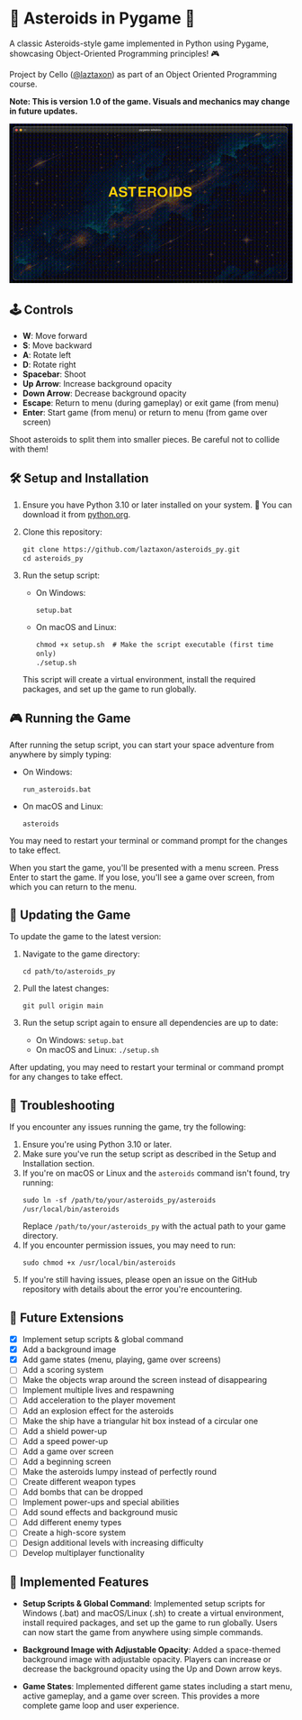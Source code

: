 # 🚀 Asteroids in Pygame 🌠

A classic Asteroids-style game implemented in Python using Pygame, showcasing Object-Oriented Programming principles! 🎮

Project by Cello ([@laztaxon](https://github.com/laztaxon)) as part of an Object Oriented Programming course.

**Note: This is version 1.0 of the game. Visuals and mechanics may change in future updates.**

![Asteroids Gameplay](assets/trailer.gif)

## 🕹️ Controls

- **W**: Move forward
- **S**: Move backward
- **A**: Rotate left
- **D**: Rotate right
- **Spacebar**: Shoot
- **Up Arrow**: Increase background opacity
- **Down Arrow**: Decrease background opacity
- **Escape**: Return to menu (during gameplay) or exit game (from menu)
- **Enter**: Start game (from menu) or return to menu (from game over screen)

Shoot asteroids to split them into smaller pieces. Be careful not to collide with them!

## 🛠️ Setup and Installation

1. Ensure you have Python 3.10 or later installed on your system. 🐍
   You can download it from [python.org](https://www.python.org/downloads/).

2. Clone this repository:
   ```
   git clone https://github.com/laztaxon/asteroids_py.git
   cd asteroids_py
   ```

3. Run the setup script:
   - On Windows:
     ```
     setup.bat
     ```
   - On macOS and Linux:
     ```
     chmod +x setup.sh  # Make the script executable (first time only)
     ./setup.sh
     ```

   This script will create a virtual environment, install the required packages, and set up the game to run globally.

## 🎮 Running the Game

After running the setup script, you can start your space adventure from anywhere by simply typing:

- On Windows:
  ```
  run_asteroids.bat
  ```
- On macOS and Linux:
  ```
  asteroids
  ```

You may need to restart your terminal or command prompt for the changes to take effect.

When you start the game, you'll be presented with a menu screen. Press Enter to start the game. If you lose, you'll see a game over screen, from which you can return to the menu.

## 🔄 Updating the Game

To update the game to the latest version:

1. Navigate to the game directory:
   ```
   cd path/to/asteroids_py
   ```

2. Pull the latest changes:
   ```
   git pull origin main
   ```

3. Run the setup script again to ensure all dependencies are up to date:
   - On Windows: `setup.bat`
   - On macOS and Linux: `./setup.sh`

After updating, you may need to restart your terminal or command prompt for any changes to take effect.

## 🔧 Troubleshooting

If you encounter any issues running the game, try the following:

1. Ensure you're using Python 3.10 or later.
2. Make sure you've run the setup script as described in the Setup and Installation section.
3. If you're on macOS or Linux and the `asteroids` command isn't found, try running:
   ```
   sudo ln -sf /path/to/your/asteroids_py/asteroids /usr/local/bin/asteroids
   ```
   Replace `/path/to/your/asteroids_py` with the actual path to your game directory.
4. If you encounter permission issues, you may need to run:
   ```
   sudo chmod +x /usr/local/bin/asteroids
   ```
5. If you're still having issues, please open an issue on the GitHub repository with details about the error you're encountering.

## 🚀 Future Extensions

- [x] Implement setup scripts & global command
- [x] Add a background image
- [x] Add game states (menu, playing, game over screens)
- [ ] Add a scoring system
- [ ] Make the objects wrap around the screen instead of disappearing
- [ ] Implement multiple lives and respawning
- [ ] Add acceleration to the player movement
- [ ] Add an explosion effect for the asteroids
- [ ] Make the ship have a triangular hit box instead of a circular one
- [ ] Add a shield power-up
- [ ] Add a speed power-up
- [ ] Add a game over screen
- [ ] Add a beginning screen
- [ ] Make the asteroids lumpy instead of perfectly round
- [ ] Create different weapon types
- [ ] Add bombs that can be dropped
- [ ] Implement power-ups and special abilities
- [ ] Add sound effects and background music
- [ ] Add different enemy types
- [ ] Create a high-score system
- [ ] Design additional levels with increasing difficulty
- [ ] Develop multiplayer functionality

## 🔧 Implemented Features

- **Setup Scripts & Global Command**: Implemented setup scripts for Windows (.bat) and macOS/Linux (.sh) to create a virtual environment, install required packages, and set up the game to run globally. Users can now start the game from anywhere using simple commands.

- **Background Image with Adjustable Opacity**: Added a space-themed background image with adjustable opacity. Players can increase or decrease the background opacity using the Up and Down arrow keys.

- **Game States**: Implemented different game states including a start menu, active gameplay, and a game over screen. This provides a more complete game loop and user experience.

